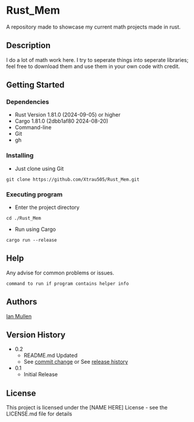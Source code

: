 # Rust_Mem

A repository made to showcase my current math projects made in rust.

## Description

I do a lot of math work here.
I try to seperate things into seperate libraries; feel free to download them and use them in your own code with credit.

## Getting Started

### Dependencies

* Rust Version 1.81.0 (2024-09-05) or higher
* Cargo 1.81.0 (2dbb1af80 2024-08-20)
* Command-line
* Git
* gh

### Installing

* Just clone using Git
```
git clone https://github.com/Xtrau505/Rust_Mem.git
```

### Executing program

* Enter the project directory
```
cd ./Rust_Mem
```
* Run using Cargo
```
cargo run --release
```

## Help

Any advise for common problems or issues.
```
command to run if program contains helper info
```

## Authors

[Ian Mullen](mailto:zephyros@zephyros1938.org)

## Version History

* 0.2
    * README.md Updated
    * See [commit change]() or See [release history]()
* 0.1
    * Initial Release

## License

This project is licensed under the [NAME HERE] License - see the LICENSE.md file for details
